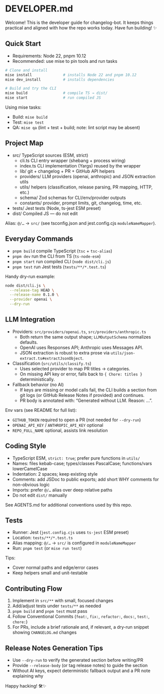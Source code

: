 # DEVELOPER.md

Welcome! This is the developer guide for changelog-bot. It keeps things practical and aligned with how the repo works today. Have fun building! ✨

## Quick Start

- Requirements: Node 22, pnpm 10.12
- Recommended: use mise to pin tools and run tasks

```sh
# Clone and install
mise install              # installs Node 22 and pnpm 10.12
mise dev_install          # installs dependencies

# Build and try the CLI
mise build                # compile TS → dist/
mise start                # run compiled JS
```

Using mise tasks:

- Build: `mise build`
- Test: `mise test`
- QA: `mise qa` (lint + test + build; note: lint script may be absent)

## Project Map

- src/ TypeScript sources (ESM, strict)
  - cli.ts CLI entry wrapper (shebang + process wiring)
  - index.ts CLI implementation (Yargs) reused by the wrapper
  - lib/ git + changelog + PR + GitHub API helpers
  - providers/ LLM providers (openai, anthropic) and JSON extraction utils
  - utils/ helpers (classification, release parsing, PR mapping, HTTP, etc.)
  - schema/ Zod schemas for CLI/env/provider outputs
  - constants/ provider, prompt limits, git, changelog, time, etc.
- tests/ Jest tests (Node, ts-jest ESM preset)
- dist/ Compiled JS — do not edit

Alias: `@/…` → `src/` (see tsconfig.json and jest.config.cjs `moduleNameMapper`).

## Everyday Commands

- `pnpm build` compile TypeScript (`tsc` + `tsc-alias`)
- `pnpm dev` run the CLI from TS (`ts-node-esm`)
- `pnpm start` run compiled CLI (`node dist/cli.js`)
- `pnpm test` run Jest tests (`tests/**/*.test.ts`)

Handy dry-run example:

```sh
node dist/cli.js \
  --release-tag HEAD \
  --release-name 0.1.0 \
  --provider openai \
  --dry-run
```

## LLM Integration

- Providers: `src/providers/openai.ts`, `src/providers/anthropic.ts`
  - Both return the same output shape; `LLMOutputSchema` normalizes defaults.
  - OpenAI uses Responses API; Anthropic uses Messages API.
  - JSON extraction is robust to extra prose via `utils/json-extract.ts#extractJsonObject`.
- Classification (`src/utils/classify.ts`)
  - Uses selected provider to map PR titles → categories.
  - On missing API key or error, falls back to `{ Chore: titles }` deterministically.
- Fallback behavior (no AI)
  - If keys are missing or model calls fail, the CLI builds a section from git logs (or GitHub Release Notes if provided) and continues.
  - PR body is annotated with: “Generated without LLM. Reason: …”.

Env vars (see README for full list):

- `GITHUB_TOKEN` required to open a PR (not needed for `--dry-run`)
- `OPENAI_API_KEY` / `ANTHROPIC_API_KEY` optional
- `REPO_FULL_NAME` optional, assists link resolution

## Coding Style

- TypeScript ESM, `strict: true`; prefer pure functions in `utils/`
- Names: files kebab-case; types/classes PascalCase; functions/vars lowerCamelCase
- Indentation: 2 spaces; keep existing style
- Comments: add JSDoc to public exports; add short WHY comments for non-obvious logic
- Imports: prefer `@/…` alias over deep relative paths
- Do not edit `dist/` manually

See AGENTS.md for additional conventions used by this repo.

## Tests

- Runner: Jest (`jest.config.cjs` uses `ts-jest` ESM preset)
- Location: `tests/**/*.test.ts`
- Alias mapping: `@/…` → `src/` is configured in `moduleNameMapper`
- Run: `pnpm test` (or `mise run test`)

Tips:

- Cover normal paths and edge/error cases
- Keep helpers small and unit-testable

## Contributing Flow

1. Implement in `src/**` with small, focused changes
2. Add/adjust tests under `tests/**` as needed
3. `pnpm build` and `pnpm test` must pass
4. Follow Conventional Commits (`feat:`, `fix:`, `refactor:`, `docs:`, `test:`, `chore:`)
5. For PRs, include a brief rationale and, if relevant, a dry-run snippet showing `CHANGELOG.md` changes

## Release Notes Generation Tips

- Use `--dry-run` to verify the generated section before writing/PR
- Provide `--release-body` (or tag release notes) to guide the section
- Without AI keys, expect deterministic fallback output and a PR note explaining why

Happy hacking! 🛠✨
